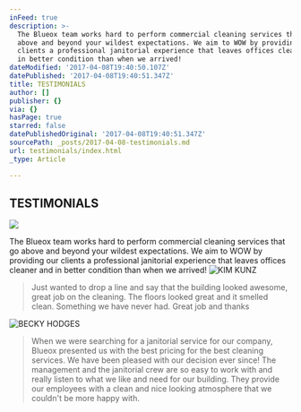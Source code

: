 ```yaml
---
inFeed: true
description: >-
  The Blueox team works hard to perform commercial cleaning services that go
  above and beyond your wildest expectations. We aim to WOW by providing our
  clients a professional janitorial experience that leaves offices cleaner and
  in better condition than when we arrived!
dateModified: '2017-04-08T19:40:50.107Z'
datePublished: '2017-04-08T19:40:51.347Z'
title: TESTIMONIALS
author: []
publisher: {}
via: {}
hasPage: true
starred: false
datePublishedOriginal: '2017-04-08T19:40:51.347Z'
sourcePath: _posts/2017-04-08-testimonials.md
url: testimonials/index.html
_type: Article

---
```

## TESTIMONIALS
![](https://the-grid-user-content.s3-us-west-2.amazonaws.com/e7f2cce6-4193-4711-ab08-43b2bea4b6fa.jpg)

The Blueox team works hard to perform commercial cleaning services that go above and beyond your wildest expectations. We aim to WOW by providing our clients a professional janitorial experience that leaves offices cleaner and in better condition than when we arrived!
![KIM KUNZ](https://the-grid-user-content.s3-us-west-2.amazonaws.com/ffa4f28b-d1ed-417e-9256-1336c327f63a.png)

> Just wanted to drop a line and say that the building looked awesome, great job on the cleaning. The floors looked great and it smelled clean. Something we have never had. Great job and thanks

![BECKY HODGES](https://the-grid-user-content.s3-us-west-2.amazonaws.com/807152fb-cfe7-4f43-a8fb-701dc8b31bb5.png)

> When we were searching for a janitorial service for our company, Blueox presented us with the best pricing for the best cleaning services. We have been pleased with our decision ever since! The management and the janitorial crew are so easy to work with and really listen to what we like and need for our building. They provide our employees with a clean and nice looking atmosphere that we couldn't be more happy with.